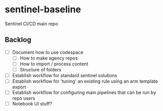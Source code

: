 # sentinel-baseline
Sentinel CI/CD main repo

## Backlog

- [ ] Document how to use codespace
  - [ ] How to make agency repos
  - [ ] How to import / process content
  - [ ] Structure of folders
- [ ] Establish workflow for standard sentinel solutions
- [ ] Establish workflow for 'tuning' an existing rule using an arm template export
- [ ] Establish workflow for configuring main pipelines that can be run by repo users
- [ ] Notebook UI stuff?
